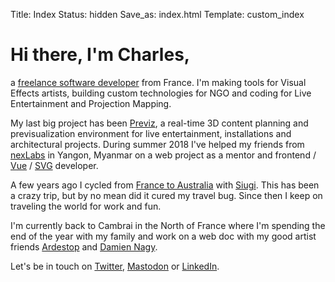 Title: Index
Status: hidden
Save_as: index.html
Template: custom_index

# Hi there, I'm Charles,

a [freelance software developer](https://linkedin.com/in/charlesfleche) from France. I'm making tools for Visual Effects artists, building custom technologies for NGO and coding for Live Entertainment and Projection Mapping.

My last big project has been [Previz](https://previz.co), a real-time 3D content planning and previsualization environment for live entertainment, installations and architectural projects. During summer 2018 I've helped my friends from [nexLabs](https://nexlabs.co) in Yangon, Myanmar on a web project as a mentor and frontend / [Vue](https://vuejs.org/) / [SVG](https://en.wikipedia.org/wiki/Scalable_Vector_Graphics) developer.

A few years ago I cycled from [France to Australia](http://cambrai-cambrai.net) with [Siugi](http://siugi.com). This has been a crazy trip, but by no mean did it cured my travel bug. Since then I keep on traveling the world for work and fun.

I'm currently back to Cambrai in the North of France where I'm spending the end of the year with my family and work on a web doc with my good artist friends [Ardestop](https://www.facebook.com/ardestop/) and [Damien Nagy](https://www.damiennagy.com/).

Let's be in touch on [Twitter](https://twitter.com/charlesfleche), [Mastodon](https://mamot.fr/@charlesfleche) or [LinkedIn](https://linkedin.com/in/charlesfleche).
